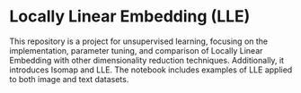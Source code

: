 # **Locally Linear Embedding (LLE)**

This repository is a project for unsupervised learning, focusing on the implementation, parameter tuning, and comparison of Locally Linear Embedding with other dimensionality reduction techniques. Additionally, it introduces Isomap and LLE. The notebook includes examples of LLE applied to both image and text datasets.
